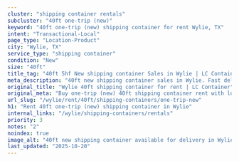 ```yaml
---
cluster: "shipping container rentals"
subcluster: "40ft one-trip (new)"
keyword: "40ft one-trip (new) shipping container for rent Wylie, TX"
intent: "Transactional-Local"
page_type: "Location-Product"
city: "Wylie, TX"
service_type: "shipping container"
condition: "New"
size: "40ft"
title_tag: "40ft 5hf New shipping container Sales in Wylie | LC Container"
meta_description: "40ft new shipping container sales in Wylie. Fast delivery, competitive pricing. Serving shipping containers area. Quote ID: D1N. Call (214) 524-4168 for your free quote today."
original_title: "Wylie 40ft shipping container for rent | LC Container"
original_meta: "Buy one-trip (new) 40ft shipping container rent with local delivery in Wylie, TX. LC Container — local Since 2003. Request a fast quote today."
url_slug: "/wylie/rent/40ft/shipping-containers/one-trip-new"
h1: "Rent 40ft one-trip (new) shipping container in Wylie"
internal_links: "/wylie/shipping-containers/rentals"
priority: 3
notes: "2"
noindex: true
image_alt: "40ft new shipping container available for delivery in Wylie"
last_updated: "2025-10-20"
---
```


<!-- TODO: Add unique city/inventory copy, images, and internal links here. -->
